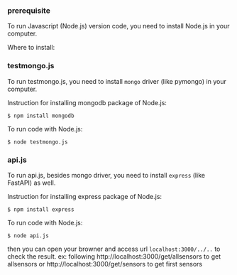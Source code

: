 
### prerequisite
To run Javascript (Node.js) version code, you need to install Node.js in your computer.

Where to install:

### testmongo.js
To run testmongo.js, you need to install `mongo` driver (like pymongo) in your computer. 

Instruction for installing mongodb package of Node.js:

```shell
$ npm install mongodb
```


To run code with Node.js:
```shell
$ node testmongo.js
```

### api.js

To run api.js, besides mongo driver, you need to install `express` (like FastAPI) as well.

Instruction for installing express package of Node.js:

```shell
$ npm install express
```

To run code with Node.js:
```shell
$ node api.js
```

then you can open your browner and access url `localhost:3000/../..` to check the result.
ex: following http://localhost:3000/get/allsensors to get allsensors 
 or http://localhost:3000/get/sensors to get first sensors